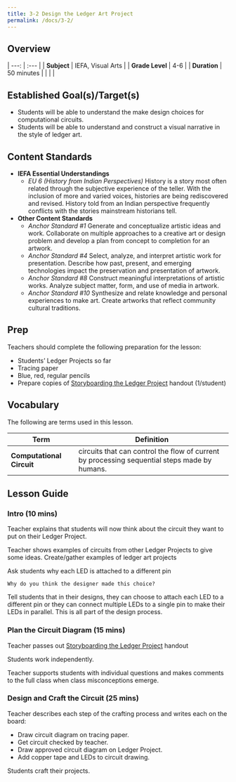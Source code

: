 ```yaml
---
title: 3-2 Design the Ledger Art Project
permalink: /docs/3-2/
---
```

## Overview

| ---: | :--- |
| **Subject** | IEFA, Visual Arts |
| **Grade Level** | 4-6 |
| **Duration**  | 50 minutes  |
|   |   |

## Established Goal(s)/Target(s)
-	Students will be able to understand the make design choices for computational circuits.
-	Students will be able to understand and construct a visual narrative in the style of ledger art.

## Content Standards
- **IEFA Essential Understandings**
  - *EU 6 (History from Indian Perspectives)* History is a story most often related through the subjective experience of the teller. With the inclusion of more and varied voices, histories are being rediscovered and revised. History told from an Indian perspective frequently conflicts with the stories mainstream historians tell.
- **Other Content Standards**
  - *Anchor Standard #1* Generate and conceptualize artistic ideas and work. Collaborate on multiple approaches to a creative art or design problem and develop a plan from concept to completion for an artwork.
  - *Anchor Standard #4* Select, analyze, and interpret artistic work for presentation. Describe how past, present, and emerging technologies impact the preservation and presentation of artwork.
  - *Anchor Standard #8* Construct meaningful interpretations of artistic works. Analyze subject matter, form, and use of media in artwork.
  - *Anchor Standard #10* Synthesize and relate knowledge and personal experiences to make art. Create artworks that reflect community cultural traditions.

## Prep
Teachers should complete the following preparation for the lesson:

- Students’ Ledger Projects so far
- Tracing paper
- Blue, red, regular pencils
- Prepare copies of [Storyboarding the Ledger Project](../resources/3-2_storyboard-ledger.pdf) handout (1/student)


## Vocabulary
The following are terms used in this lesson.

Term | Definition
-- | --
**Computational Circuit** | circuits that can control the flow of current by processing sequential steps made by humans.

## Lesson Guide

### Intro (10 mins)
Teacher explains that students will now think about the circuit they want to put on their Ledger Project.

Teacher shows examples of circuits from other Ledger Projects to give some ideas. <span class="todo">Create/gather examples of ledger art projects</span>

Ask students why each LED is attached to a different pin
```
Why do you think the designer made this choice?
```
Tell students that in their designs, they can choose to attach each LED to a different pin or they can connect multiple LEDs to a single pin to make their LEDs in parallel. This is all part of the design process.

### Plan the Circuit Diagram (15 mins)
Teacher passes out [Storyboarding the Ledger Project](../resources/3_2-storyboard-ledger.pdf) handout

Students work independently.

Teacher supports students with individual questions and makes comments to the full class when class misconceptions emerge.

### Design and Craft the Circuit (25 mins)
Teacher describes each step of the crafting process and writes each on the board:
- Draw circuit diagram on tracing paper.
- Get circuit checked by teacher.
- Draw approved circuit diagram on Ledger Project.
- Add copper tape and LEDs to circuit drawing.

Students craft their projects.
